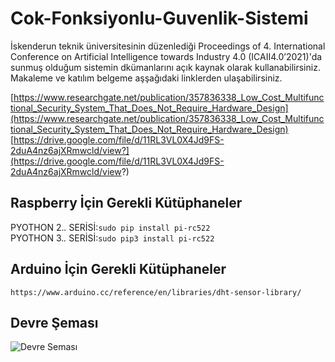 # Cok-Fonksiyonlu-Guvenlik-Sistemi
İskenderun teknik üniversitesinin düzenlediği Proceedings of 4. International Conference on Artificial Intelligence towards Industry 4.0 (ICAII4.0’2021)'da sunmuş olduğum sistemin dkümanlarını açık kaynak olarak kullanabilirsiniz. Makaleme ve katılım belgeme aşşağıdaki linklerden ulaşabilirsiniz.

[https://www.researchgate.net/publication/357836338_Low_Cost_Multifunctional_Security_System_That_Does_Not_Require_Hardware_Design](https://www.researchgate.net/publication/357836338_Low_Cost_Multifunctional_Security_System_That_Does_Not_Require_Hardware_Design)        
[https://drive.google.com/file/d/11RL3VL0X4Jd9FS-2duA4nz6ajXRmwcld/view?](https://drive.google.com/file/d/11RL3VL0X4Jd9FS-2duA4nz6ajXRmwcld/view?) 

## Raspberry İçin Gerekli Kütüphaneler
PYOTHON 2.*.* SERİSİ:``sudo pip install pi-rc522``           
PYOTHON 3.*.* SERİSİ:``sudo pip3 install pi-rc522``

## Arduino İçin Gerekli Kütüphaneler
``https://www.arduino.cc/reference/en/libraries/dht-sensor-library/``

## Devre Şeması
![Devre Seması](https://user-images.githubusercontent.com/75435070/170705412-fdd7aa49-0a4d-4d89-873a-0ab7b46c712e.png)
